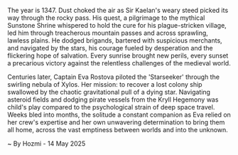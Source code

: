 
The year is 1347.  Dust choked the air as Sir Kaelan's weary steed picked its way through the rocky pass.  His quest, a pilgrimage to the mythical Sunstone Shrine whispered to hold the cure for his plague-stricken village, led him through treacherous mountain passes and across sprawling, lawless plains.  He dodged brigands, bartered with suspicious merchants, and navigated by the stars, his courage fueled by desperation and the flickering hope of salvation.  Every sunrise brought new perils, every sunset a precarious victory against the relentless challenges of the medieval world.

Centuries later, Captain Eva Rostova piloted the 'Starseeker' through the swirling nebula of Xylos.  Her mission: to recover a lost colony ship swallowed by the chaotic gravitational pull of a dying star.  Navigating asteroid fields and dodging pirate vessels from the Kryll Hegemony was child's play compared to the psychological strain of deep space travel.  Weeks bled into months, the solitude a constant companion as Eva relied on her crew's expertise and her own unwavering determination to bring them all home, across the vast emptiness between worlds and into the unknown.

~ By Hozmi - 14 May 2025
